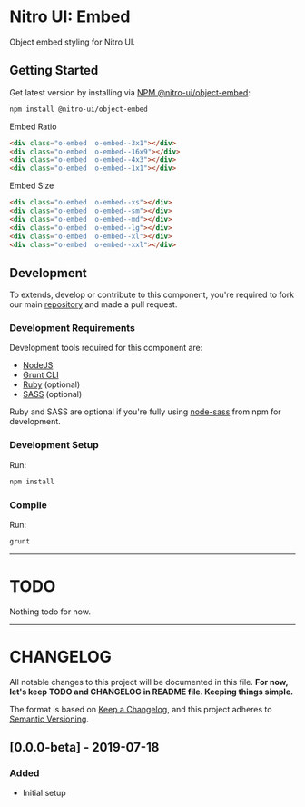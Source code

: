 # Nitro UI: Embed

Object embed styling for Nitro UI.

## Getting Started

Get latest version by installing via [NPM @nitro-ui/object-embed](https://www.npmjs.com/package/@nitro-ui/object-embed):

```sh
npm install @nitro-ui/object-embed
```

Embed Ratio

```html
<div class="o-embed  o-embed--3x1"></div>
<div class="o-embed  o-embed--16x9"></div>
<div class="o-embed  o-embed--4x3"></div>
<div class="o-embed  o-embed--1x1"></div>
```

Embed Size

```html
<div class="o-embed  o-embed--xs"></div>
<div class="o-embed  o-embed--sm"></div>
<div class="o-embed  o-embed--md"></div>
<div class="o-embed  o-embed--lg"></div>
<div class="o-embed  o-embed--xl"></div>
<div class="o-embed  o-embed--xxl"></div>
```

## Development

To extends, develop or contribute to this component, you're required to fork our main [repository](https://github.com/icarasia-engineering/nitro-ui) and made a pull request.

### Development Requirements

Development tools required for this component are:

- [NodeJS](https://nodejs.org/en/)
- [Grunt CLI](https://gruntjs.com)
- [Ruby](https://www.ruby-lang.org/en/) (optional)
- [SASS](https://sass-lang.com) (optional)

Ruby and SASS are optional if you're fully using [node-sass](https://github.com/sass/node-sass) from npm for development.

### Development Setup

Run:

```sh
npm install
```

### Compile

Run:

```sh
grunt
```
---

# TODO

Nothing todo for now.

---

# CHANGELOG

All notable changes to this project will be documented in this file. **For now, let's keep TODO and CHANGELOG in README file. Keeping things simple.**

The format is based on [Keep a Changelog](https://keepachangelog.com/en/1.0.0/),
and this project adheres to [Semantic Versioning](https://semver.org/spec/v2.0.0.html).

## [0.0.0-beta] - 2019-07-18
### Added
- Initial setup
